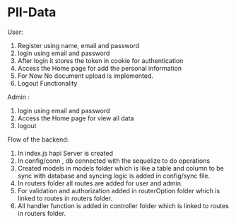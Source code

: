 # PII-Data

User: 
1. Register using name, email and password
2. login using email and password
3. After login it stores the token in cookie for authentication
4. Access the Home page for add the personal information 
5. For Now No document upload is implemented.
6. Logout Functionality


Admin :
1. login using email and password
2. Access the Home page for view all data
3. logout


Flow of the backend:
1. In index.js hapi Server is created 
2. In config/conn , db connected with the sequelize to do operations
3. Created models in models folder which is like a table and column to be sync with database and syncing logic is added in config/sync file.
4. In routers folder all routes are added for user and admin.
5. For validation and authorization added in routerOption folder which is linked to routes in routers folder.
6. All handler function is added in controller folder which is linked to routes in routers folder.

